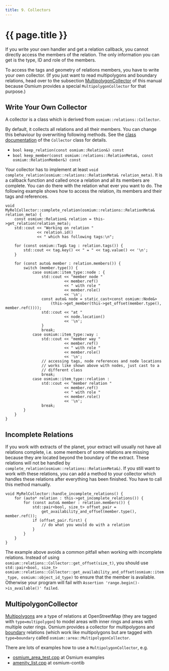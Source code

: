 ```yaml
---
title: 9. Collectors
---
```


# {{ page.title }}

If you write your own handler and get a relation callback, you cannot
directly access the members of the relation. The only information you can
get is the type, ID and role of the members.

To access the tags and geometry of relations members, you have to write your
own collector. (If you just want to read multipolygons and boundary relations,
head over to the subsection [MultipolygonCollector](#multipolygoncollector)
of this manual because Osmium provides a special `MultipolygonCollector` for
that purpose.)


## Write Your Own Collector

A collector is a class which is derived from `osmium::relations::Collector`.

By default, it collects all relations and all their members. You can change
this behaviour by overwriting following methods. See the
[class documentation](http://docs.osmcode.org/libosmium/latest/classosmium_1_1relations_1_1Collector.html)
of the `Collector` class for details.

* `bool keep_relation(const osmium::Relation&) const`
* `bool keep_member(const osmium::relations::RelationMeta&, const
osmium::RelationMember&) const`

Your collector has to implement at least `void
complete_relation(osmium::relations::RelationMeta& relation_meta)`. It is a
callback function and called once a relation and all its members are complete.
You can do there with the relation what ever you want to do. The following
example shows how to access the relation, its members and their tags and references.

~~~{.cpp}
void MyRelCollector::complete_relation(osmium::relations::RelationMeta& relation_meta) {
    const osmium::Relation& relation = this->get_relation(relation_meta);
    std::cout << "Working on relation "
              << relation.id()
              << " which has following tags:\n";

    for (const osmium::Tag& tag : relation.tags()) {
        std::cout << tag.key() << " = " << tag.value() << '\n';
    }

    for (const auto& member : relation.members()) {
        switch (member.type()) {
            case osmium::item_type::node : {
                std::cout << "member node "
                          << member.ref()
                          << " with role "
                          << member.role()
                          << '\n';
                const auto& node = static_cast<const osmium::Node&>
                    (this->get_member(this->get_offset(member.type(), member.ref())));
                std::cout << "at "
                          << node.location()
                          << '\n';
                }
                break;
            case osmium::item_type::way :
                std::cout << "member way "
                          << member.ref()
                          << " with role "
                          << member.role()
                          << '\n';
                // accessing tags, node references and node locations
                // works like shown above with nodes, just cast to a
                // different class
                break;
            case osmium::item_type::relation :
                std::cout << "member relation "
                          << member.ref()
                          << " with role "
                          << member.role()
                          << '\n';
                break;
        }
    }
}
~~~


## Incomplete Relations

If you work with extracts of the planet, your extract will usually not have
all relations complete, i.e. some members of some relations are missing
because they are located beyond the boundary of the extract. These relations
will not be handled by `complete_relation(osmium::relations::RelationMeta&)`.
If you still want to work with these relations, you can add a method to your
collector which handles these relations after everything has been finished.
You have to call this method manually.

~~~{.cpp}
void MyRelCollector::handle_incomplete_relations() {
    for (auto* relation : this->get_incomplete_relations()) {
        for (const auto& member : relation.members()) {
            std::pair<bool, size_t> offset_pair =
                get_availability_and_offset(member.type(), member.ref());
            if (offset_pair.first) {
                // do what you would do with a relation
            }
        }
    }
}
~~~

The example above avoids a common pitfall when working with incomplete
relations. Instead of using
`osmium::relations::Collector::get_offset(size_t)`, you should use
`std::pair<bool, size_t> osmium::relations::Collector::get_availability_and_offset(osmium::item_type, osmium::object_id_type)`
to ensure that the member is available. Otherwise your program will fail with
`Assertion 'range.begin()->is_available()' failed`.


## MultipolygonCollector

[Multipolygons](https://wiki.openstreetmap.org/wiki/Relation:multipolygon) are
a type of relations at OpenStreetMap (they are tagged with
`type=multipolygon`) to model areas with inner rings and areas with multiple
outer rings. Osmium provides a collector for multipolygons and
[boundary](https://wiki.openstreetmap.org/wiki/Relation:boundary) relations
(which work like multipolygons but are tagged with `type=boundary` called
`osmium::area::MultipolygonCollector`.

There are lots of examples how to use a `MultipolygonCollector`, e.g.

* [osmium_area_test.cpp](https://github.com/osmcode/libosmium/blob/master/examples/osmium_area_test.cpp)
at Osmium examples
* [amenity_list.cpp](https://github.com/osmcode/osmium-contrib/blob/master/amenity_list/amenity_list.cpp)
at osmium-contib

